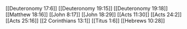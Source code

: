 [[Deuteronomy 17:6]]
[[Deuteronomy 19:15]]
[[Deuteronomy 19:18]]
[[Matthew 18:16]]
[[John 8:17]]
[[John 18:29]]
[[Acts 11:30]]
[[Acts 24:2]]
[[Acts 25:16]]
[[2 Corinthians 13:1]]
[[Titus 1:6]]
[[Hebrews 10:28]]
